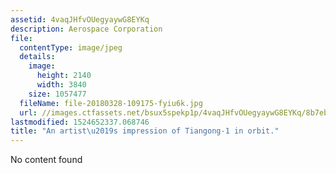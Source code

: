 ```yaml
---
assetid: 4vaqJHfvOUegyaywG8EYKq
description: Aerospace Corporation
file:
  contentType: image/jpeg
  details:
    image:
      height: 2140
      width: 3840
    size: 1057477
  fileName: file-20180328-109175-fyiu6k.jpg
  url: //images.ctfassets.net/bsux5spekp1p/4vaqJHfvOUegyaywG8EYKq/8b7eba4512920348322709b2b210d144/file-20180328-109175-fyiu6k.jpg
lastmodified: 1524652337.068746
title: "An artist\u2019s impression of Tiangong-1 in orbit."
---
```

No content found